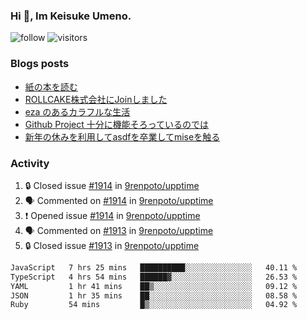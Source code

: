 ### Hi 👋, Im Keisuke Umeno.

<!--
**9renpoto/9renpoto** is a ✨ _special_ ✨ repository because its `README.md` (this file) appears on your GitHub profile.

Here are some ideas to get you started:

- 🔭 I’m currently working on ...
- 🌱 I’m currently learning ...
- 👯 I’m looking to collaborate on ...
- 🤔 I’m looking for help with ...
- 💬 Ask me about ...
- 📫 How to reach me: ...
- 😄 Pronouns: ...
- ⚡ Fun fact: ...
-->

![follow](https://img.shields.io/github/followers/9renpoto?label=Follow&style=social)
![visitors](https://komarev.com/ghpvc/?username=9renpoto&label=Profile%20views&color=0e75b6&style=flat)

### Blogs posts

<!-- BLOG-POST-LIST:START -->
- [紙の本を読む](https://9renpoto.win/entry/2024/02/25/reading-papar-book)
- [ROLLCAKE株式会社にJoinしました](https://9renpoto.win/entry/2024/02/11/join)
- [eza のあるカラフルな生活](https://9renpoto.win/entry/2024/02/01/eza)
- [Github Project 十分に機能そろっているのでは](https://9renpoto.win/entry/2024/01/14/gh-projects)
- [新年の休みを利用してasdfを卒業してmiseを触る](https://9renpoto.win/entry/2024/01/07/mise)
<!-- BLOG-POST-LIST:END -->

### Activity

<!--START_SECTION:activity-->
1. 🔒 Closed issue [#1914](https://github.com/9renpoto/upptime/issues/1914) in [9renpoto/upptime](https://github.com/9renpoto/upptime)
2. 🗣 Commented on [#1914](https://github.com/9renpoto/upptime/issues/1914#issuecomment-2016724120) in [9renpoto/upptime](https://github.com/9renpoto/upptime)
3. ❗ Opened issue [#1914](https://github.com/9renpoto/upptime/issues/1914) in [9renpoto/upptime](https://github.com/9renpoto/upptime)
4. 🗣 Commented on [#1913](https://github.com/9renpoto/upptime/issues/1913#issuecomment-2016719217) in [9renpoto/upptime](https://github.com/9renpoto/upptime)
5. 🔒 Closed issue [#1913](https://github.com/9renpoto/upptime/issues/1913) in [9renpoto/upptime](https://github.com/9renpoto/upptime)
<!--END_SECTION:activity-->

<!--START_SECTION:waka-->

```txt
JavaScript   7 hrs 25 mins   ██████████░░░░░░░░░░░░░░░   40.11 %
TypeScript   4 hrs 54 mins   ██████▓░░░░░░░░░░░░░░░░░░   26.53 %
YAML         1 hr 41 mins    ██▒░░░░░░░░░░░░░░░░░░░░░░   09.12 %
JSON         1 hr 35 mins    ██░░░░░░░░░░░░░░░░░░░░░░░   08.58 %
Ruby         54 mins         █▒░░░░░░░░░░░░░░░░░░░░░░░   04.92 %
```

<!--END_SECTION:waka-->
